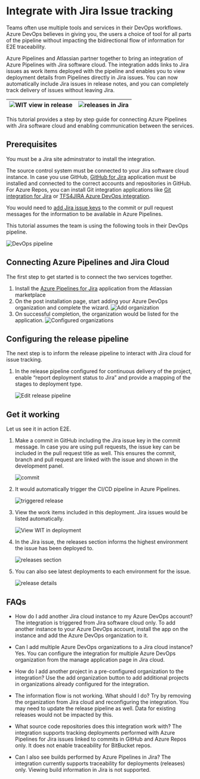 # **Integrate with Jira Issue tracking**


Teams often use multiple tools and services in their DevOps workflows. Azure DevOps believes in giving you, the users a choice of 
tool for all parts of the pipeline without impacting the bidirectional flow of information for E2E traceability.

Azure Pipelines and Atlassian partner together to bring an integration of Azure Pipelines with Jira software cloud. The integration adds links to Jira issues as work items deployed with the pipeline and enables you to view deployment details from Pipelines directly in Jira issues. You can now automatically include Jira issues in release notes, and you can completely track delivery of issues without leaving Jira.

| ![WIT view in release](./images/viewWIT_small.png) | ![releases in Jira](images/releasesview.png) |
|------------------------------------------|------------------------------------------|

This tutorial provides a step by step guide for connecting Azure Pipelines with Jira software cloud and enabling communication between the services.

## **Prerequisites**
You must be a Jira site adminstrator to install the integration. 

The source control system must be connected to your Jira software cloud instance. 
In case you use GitHub, [GitHub for Jira](https://marketplace.atlassian.com/apps/1219592/github-for-jira?hosting=cloud&tab=overview) application must be installed and connected to the correct accounts and repositories in GitHub. 
For Azure Repos, you can install Git integration applications like [Git integration for Jira](https://marketplace.atlassian.com/apps/4984/git-integration-for-jira?hosting=cloud&tab=overview) or [TFS4JIRA Azure DevOps integration](https://marketplace.atlassian.com/apps/42296/tfs4jira-azure-devops-integration?hosting=cloud&tab=overview).

You would need to [add Jira issue keys](https://confluence.atlassian.com/adminjiracloud/integrating-with-development-tools-776636216.html) to the commit or pull request messages for the information to be available in Azure Pipelines.

This tutorial assumes the team is using the following tools in their DevOps pipeline.

![DevOps pipeline](./images/devopspipeline.png)

## **Connecting Azure Pipelines and Jira Cloud**

The first step to get started is to connect the two services together.

1. Install the [Azure Pipelines for Jira](https://marketplace.atlassian.com/apps/1220515/azure-pipelines-for-jira?hosting=cloud&tab=overview) application from the Atlassian marketplace
1. On the post installation page, start adding your Azure DevOps organization and complete the wizard.
    ![Add organization](./images/addorganization.png)
1. On successful completion, the organization would be listed for the application.
    ![Configured organizations](./images/configuredorganizations.png)

## **Configuring the release pipeline**

The next step is to inform the release pipeline to interact with Jira cloud for issue tracking.

1. In the release pipeline configured for continuous delivery of the project, enable “report deployment status to Jira” and provide a mapping of the stages to deployment type.

    ![Edit release pipeline](./images/editrd.png)

## **Get it working**

Let us see it in action E2E.

1. Make a commit in GitHub including the Jira issue key in the commit message. In case you are using pull requests, the issue key can be included in the pull request title as well. This ensures the commit, branch and pull request are linked with the issue and shown in the development panel.

    ![commit](./images/commit.png)
 
1. It would automatically trigger the CI/CD pipeline in Azure Pipelines.

    ![triggered release](./images/release.png)

1. View the work items included in this deployment. Jira issues would be listed automatically.

    ![View WIT in deployment](./images/viewWIT.png)

1. In the Jira issue, the releases section informs the highest environment the issue has been deployed to.

    ![releases section](./images/JIRAIssueReleases.png)

1. You can also see latest deployments to each environment for the issue.

    ![release details](./images/JIRAIssueReleaseDetails.png)

## **FAQs**

- How do I add another Jira cloud instance to my Azure DevOps account?
The integration is triggered from Jira software cloud only. To add another instance to your Azure DevOps account, install the app on the instance and add the Azure DevOps organization to it.

- Can I add multiple Azure DevOps organizations to a Jira cloud instance?
Yes. You can configure the integration for multiple Azure DevOps organization from the manage application page in Jira cloud.

- How do I add another project in a pre-configured organization to the integration?
Use the add organization button to add additional projects in organizations already configured for the integration.

- The information flow is not working. What should I do?
Try by removing the organization from Jira cloud and reconfiguring the integration. You may need to update the release pipeline as well. Data for existing releases would not be impacted by this.

- What source code repositories does this integration work with?
The integration supports tracking deployments performed with Azure Pipelines for Jira issues linked to commits in GitHub and Azure Repos only. It does not enable traceability for BitBucket repos. 

- Can I also see builds performed by Azure Pipelines in Jira?
The integration currently supports traceability for deployments (releases) only. Viewing build information in Jira is not supported.
